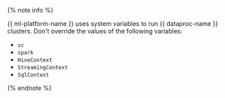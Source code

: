 {% note info %}

{{ ml-platform-name }} uses system variables to run {{ dataproc-name }} clusters. Don't override the values of the following variables:
* `sc`
* `spark`
* `HiveContext`
* `StreamingContext`
* `SqlContext`

{% endnote %}